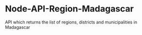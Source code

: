 # Node-API-Region-Madagascar
API which returns the list of regions, districts and municipalities in Madagascar
